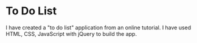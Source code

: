 # To Do List

I have created a "to do list" application from an online tutorial. I have used HTML, CSS, JavaScript with jQuery to build the app. 
